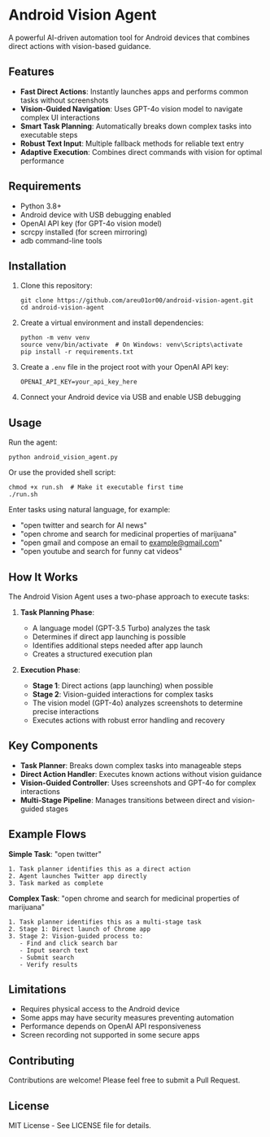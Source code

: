 # Android Vision Agent

A powerful AI-driven automation tool for Android devices that combines direct actions with vision-based guidance.

## Features

- **Fast Direct Actions**: Instantly launches apps and performs common tasks without screenshots
- **Vision-Guided Navigation**: Uses GPT-4o vision model to navigate complex UI interactions
- **Smart Task Planning**: Automatically breaks down complex tasks into executable steps
- **Robust Text Input**: Multiple fallback methods for reliable text entry
- **Adaptive Execution**: Combines direct commands with vision for optimal performance

## Requirements

- Python 3.8+
- Android device with USB debugging enabled
- OpenAI API key (for GPT-4o vision model)
- scrcpy installed (for screen mirroring)
- adb command-line tools

## Installation

1. Clone this repository:
   ```
   git clone https://github.com/areu01or00/android-vision-agent.git
   cd android-vision-agent
   ```

2. Create a virtual environment and install dependencies:
   ```
   python -m venv venv
   source venv/bin/activate  # On Windows: venv\Scripts\activate
   pip install -r requirements.txt
   ```

3. Create a `.env` file in the project root with your OpenAI API key:
   ```
   OPENAI_API_KEY=your_api_key_here
   ```

4. Connect your Android device via USB and enable USB debugging

## Usage

Run the agent:
```
python android_vision_agent.py
```

Or use the provided shell script:
```
chmod +x run.sh  # Make it executable first time
./run.sh
```

Enter tasks using natural language, for example:
- "open twitter and search for AI news"
- "open chrome and search for medicinal properties of marijuana"
- "open gmail and compose an email to example@gmail.com"
- "open youtube and search for funny cat videos"

## How It Works

The Android Vision Agent uses a two-phase approach to execute tasks:

1. **Task Planning Phase**:
   - A language model (GPT-3.5 Turbo) analyzes the task
   - Determines if direct app launching is possible
   - Identifies additional steps needed after app launch
   - Creates a structured execution plan

2. **Execution Phase**:
   - **Stage 1**: Direct actions (app launching) when possible
   - **Stage 2**: Vision-guided interactions for complex tasks
   - The vision model (GPT-4o) analyzes screenshots to determine precise interactions
   - Executes actions with robust error handling and recovery

## Key Components

- **Task Planner**: Breaks down complex tasks into manageable steps
- **Direct Action Handler**: Executes known actions without vision guidance
- **Vision-Guided Controller**: Uses screenshots and GPT-4o for complex interactions
- **Multi-Stage Pipeline**: Manages transitions between direct and vision-guided stages

## Example Flows

**Simple Task**: "open twitter"
```
1. Task planner identifies this as a direct action
2. Agent launches Twitter app directly
3. Task marked as complete
```

**Complex Task**: "open chrome and search for medicinal properties of marijuana"
```
1. Task planner identifies this as a multi-stage task
2. Stage 1: Direct launch of Chrome app
3. Stage 2: Vision-guided process to:
   - Find and click search bar
   - Input search text
   - Submit search
   - Verify results
```

## Limitations

- Requires physical access to the Android device
- Some apps may have security measures preventing automation
- Performance depends on OpenAI API responsiveness
- Screen recording not supported in some secure apps

## Contributing

Contributions are welcome! Please feel free to submit a Pull Request.

## License

MIT License - See LICENSE file for details.